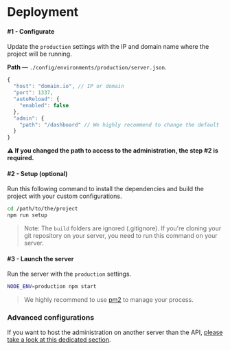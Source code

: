 # Deployment

#### #1 - Configurate

Update the `production` settings with the IP and domain name where the project will be running.

**Path —** `./config/environments/production/server.json`.
```js
{
  "host": "domain.io", // IP or domain
  "port": 1337,
  "autoReload": {
    "enabled": false
  },
  "admin": {
    "path": "/dashboard" // We highly recommend to change the default `/admin` path for security reasons.
  }
}
```

**⚠️  If you changed the path to access to the administration, the step #2 is required.**

#### #2 - Setup (optional)

Run this following command to install the dependencies and build the project with your custom configurations.

```bash
cd /path/to/the/project
npm run setup
```

> Note: The `build` folders are ignored (.gitignore). If you're cloning your git repository on your server, you need to run this command on your server.

#### #3 - Launch the server

Run the server with the `production` settings.

```bash
NODE_ENV=production npm start
```

> We highly recommend to use [pm2](https://github.com/Unitech/pm2/) to manage your process.

### Advanced configurations

If you want to host the administration on another server than the API, [please take a look at this dedicated section](../advanced/customize-admin.md#deployment).

